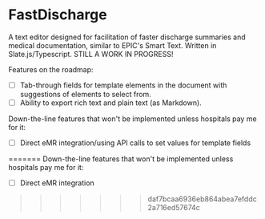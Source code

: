 # FastDischarge

A text editor designed for facilitation of faster discharge summaries and medical documentation, similar to EPIC's Smart Text. Written in Slate.js/Typescript. STILL A WORK IN PROGRESS!

Features on the roadmap:
- [ ] Tab-through fields for template elements in the document with suggestions of elements to select from.
- [ ] Ability to export rich text and plain text (as Markdown).

Down-the-line features that won't be implemented unless hospitals pay me for it:
- [ ] Direct eMR integration/using API calls to set values for template fields

=======
Down-the-line features that won't be implemented unless hospitals pay me for it:
- [ ] Direct eMR integration
>>>>>>> daf7bcaa6936eb864abea7efddc2a716ed57674c
